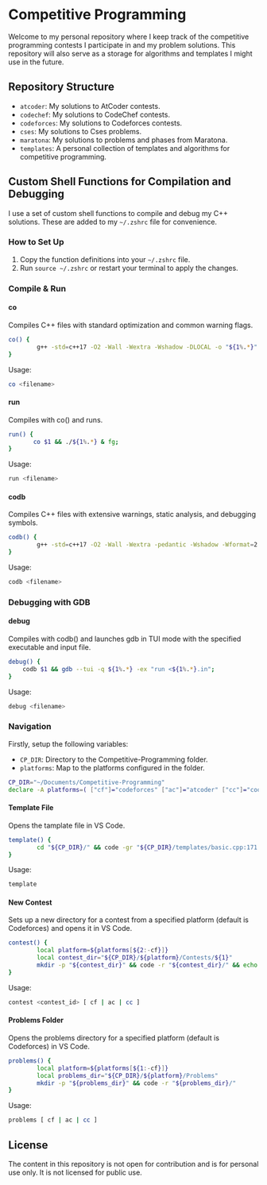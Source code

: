 
# Competitive Programming

Welcome to my personal repository where I keep track of the competitive programming contests I participate in and my problem solutions. This repository will also serve as a storage for algorithms and templates I might use in the future.

## Repository Structure

- `atcoder`: My solutions to AtCoder contests.
- `codechef`: My solutions to CodeChef contests.
- `codeforces`: My solutions to Codeforces contests.
- `cses`: My solutions to Cses problems.
- `maratona`: My solutions to problems and phases from Maratona.
- `templates`: A personal collection of templates and algorithms for competitive programming.

## Custom Shell Functions for Compilation and Debugging

I use a set of custom shell functions to compile and debug my C++ solutions. These are added to my `~/.zshrc` file for convenience.

### How to Set Up

1. Copy the function definitions into your `~/.zshrc` file.
2. Run `source ~/.zshrc` or restart your terminal to apply the changes.

### Compile & Run

#### co

Compiles C++ files with standard optimization and common warning flags.

```bash
co() {
        g++ -std=c++17 -O2 -Wall -Wextra -Wshadow -DLOCAL -o "${1%.*}" $1;
}
```

Usage:

```bash
co <filename>
```

#### run

Compiles with co() and runs.

```bash
run() {
       co $1 && ./${1%.*} & fg;
}
```

Usage:

```bash
run <filename>
```

#### codb

Compiles C++ files with extensive warnings, static analysis, and debugging symbols.

```bash
codb() {
        g++ -std=c++17 -O2 -Wall -Wextra -pedantic -Wshadow -Wformat=2 -Wfloat-equal -Wconversion -Wlogical-op -Wshift-overflow=2 -Wduplicated-cond -Wcast-qual -Wcast-align -D_GLIBCXX_DEBUG -D_GLIBCXX_DEBUG_PEDANTIC -D_GLIBCXX_ASSERTIONS -ggdb3 -fsanitize=address,undefined -fanalyzer -Wnon-virtual-dtor -Wold-style-cast -Woverloaded-virtual -Wuseless-cast -Wnull-dereference -Wdouble-promotion -Wmisleading-indentation -Wduplicated-branches -Walloca -Wzero-as-null-pointer-constant -Wpessimizing-move -Wredundant-move -Wextra-semi -Wshadow=local -Wundef -DLOCAL -ggdb3 -fmax-errors=2 -o "${1%.*}" $1;
}
```

Usage:

```bash
codb <filename>
```

### Debugging with GDB

#### debug

Compiles with codb() and launches gdb in TUI mode with the specified executable and input file.

```bash
debug() {
	codb $1 && gdb --tui -q ${1%.*} -ex "run <${1%.*}.in";
}
```

Usage:

```bash
debug <filename>
```

### Navigation

Firstly, setup the following variables:

- `CP_DIR`: Directory to the Competitive-Programming folder. 
- `platforms`: Map to the platforms configured in the folder.

```bash
CP_DIR="~/Documents/Competitive-Programming"
declare -A platforms=( ["cf"]="codeforces" ["ac"]="atcoder" ["cc"]="codechef" ["cs"]="cses" )
```

#### Template File

Opens the tamplate file in VS Code.

```bash
template() {
        cd "${CP_DIR}/" && code -gr "${CP_DIR}/templates/basic.cpp:171:5";
}
```

Usage:

```bash
template
```


#### New Contest

Sets up a new directory for a contest from a specified platform (default is Codeforces) and opens it in VS Code.

```bash
contest() {
        local platform=${platforms[${2:-cf}]}  
        local contest_dir="${CP_DIR}/${platform}/Contests/${1}"
        mkdir -p "${contest_dir}" && code -r "${contest_dir}/" && echo "${platform}" && echo "${contest_dir}";
}
```

Usage:

```bash
contest <contest_id> [ cf | ac | cc ]
```

#### Problems Folder

Opens the problems directory for a specified platform (default is Codeforces) in VS Code.

```bash
problems() {
        local platform=${platforms[${1:-cf}]} 
        local problems_dir="${CP_DIR}/${platform}/Problems"
        mkdir -p "${problems_dir}" && code -r "${problems_dir}/"
}
```

Usage:

```bash
problems [ cf | ac | cc ]
```

## License

The content in this repository is not open for contribution and is for personal use only. It is not licensed for public use.

